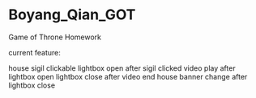 # Boyang_Qian_GOT
Game of Throne Homework


current feature:

house sigil clickable
lightbox open after sigil clicked
video play after lightbox open
lightbox close after video end
house banner change after lightbox close
